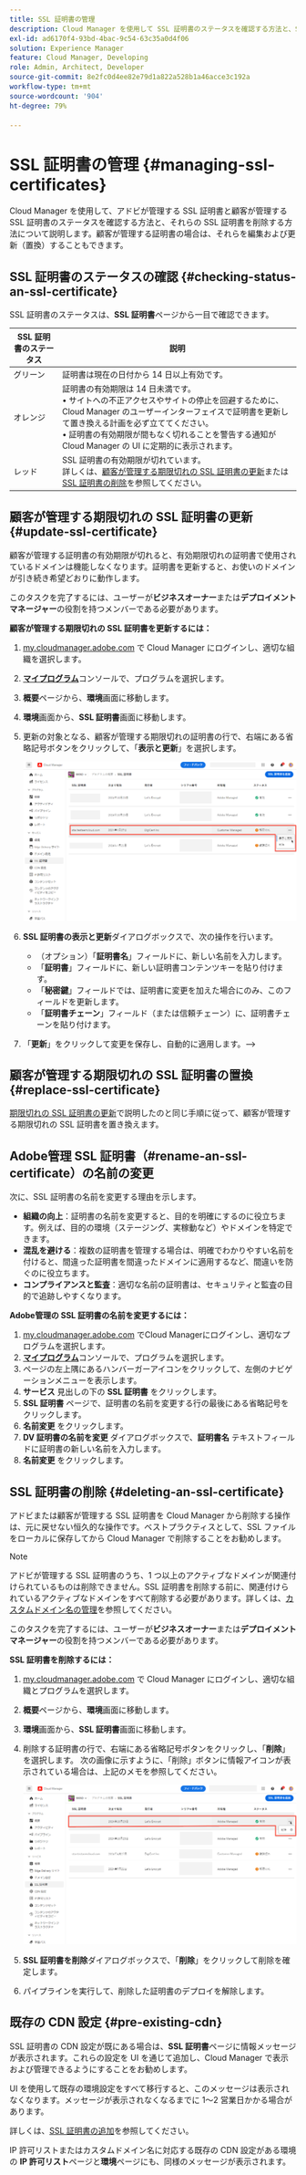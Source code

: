 ```yaml
---
title: SSL 証明書の管理
description: Cloud Manager を使用して SSL 証明書のステータスを確認する方法と、SSL 証明書を編集、置換、更新および削除する方法について説明します。
exl-id: ad6170f4-93bd-4bac-9c54-63c35a0d4f06
solution: Experience Manager
feature: Cloud Manager, Developing
role: Admin, Architect, Developer
source-git-commit: 8e2fc0d4ee82e79d1a822a528b1a46acce3c192a
workflow-type: tm+mt
source-wordcount: '904'
ht-degree: 79%

---
```



# SSL 証明書の管理 {#managing-ssl-certificates}

Cloud Manager を使用して、アドビが管理する SSL 証明書と顧客が管理する SSL 証明書のステータスを確認する方法と、それらの SSL 証明書を削除する方法について説明します。顧客が管理する証明書の場合は、それらを編集および更新（置換）することもできます。

## SSL 証明書のステータスの確認 {#checking-status-an-ssl-certificate}

SSL 証明書のステータスは、**SSL 証明書**&#x200B;ページから一目で確認できます。

| SSL 証明書のステータス | 説明 |
| --- | --- |
| グリーン | 証明書は現在の日付から 14 日以上有効です。 |
| オレンジ | 証明書の有効期限は 14 日未満です。<br>• サイトへの不正アクセスやサイトの停止を回避するために、Cloud Manager のユーザーインターフェイスで証明書を更新して置き換える計画を必ず立ててください。<br>• 証明書の有効期限が間もなく切れることを警告する通知が Cloud Manager の UI に定期的に表示されます。 |
| レッド | SSL 証明書の有効期限が切れています。<br>詳しくは、[顧客が管理する期限切れの SSL 証明書の更新](#update-ssl-certificate)または [SSL 証明書の削除](#deleting-an-ssl-certificate)を参照してください。 |

## 顧客が管理する期限切れの SSL 証明書の更新 {#update-ssl-certificate}

顧客が管理する証明書の有効期限が切れると、有効期限切れの証明書で使用されているドメインは機能しなくなります。証明書を更新すると、お使いのドメインが引き続き希望どおりに動作します。

このタスクを完了するには、ユーザーが&#x200B;**ビジネスオーナー**&#x200B;または&#x200B;**デプロイメントマネージャー**&#x200B;の役割を持つメンバーである必要があります。

**顧客が管理する期限切れの SSL 証明書を更新するには：**

1. [my.cloudmanager.adobe.com](https://my.cloudmanager.adobe.com/) で Cloud Manager にログインし、適切な組織を選択します。
1. **[マイプログラム](/help/implementing/cloud-manager/navigation.md#my-programs)**&#x200B;コンソールで、プログラムを選択します。
1. **概要**&#x200B;ページから、**環境**&#x200B;画面に移動します。
1. **環境**&#x200B;画面から、**SSL 証明書**&#x200B;画面に移動します。
1. 更新の対象となる、顧客が管理する期限切れの証明書の行で、右端にある省略記号ボタンをクリックして、「**表示と更新**」を選択します。

   ![顧客が管理する期限切れの SSL 証明書の更新](/help/implementing/cloud-manager/assets/ssl/ssl-cert-update.png)

1. **SSL 証明書の表示と更新**&#x200B;ダイアログボックスで、次の操作を行います。

   * （オプション）「**証明書名**」フィールドに、新しい名前を入力します。
   * 「**証明書**」フィールドに、新しい証明書コンテンツキーを貼り付けます。
   * 「**秘密鍵**」フィールドでは、証明書に変更を加えた場合にのみ、このフィールドを更新します。
   * 「**証明書チェーン**」フィールド（または信頼チェーン）に、証明書チェーンを貼り付けます。

1. 「**更新**」をクリックして変更を保存し、自動的に適用します。—>

## 顧客が管理する期限切れの SSL 証明書の置換 {#replace-ssl-certificate}

[期限切れの SSL 証明書の更新](#update-ssl-certificate)で説明したのと同じ手順に従って、顧客が管理する期限切れの SSL 証明書を置き換えます。

## Adobe管理 SSL 証明書（#rename-an-ssl-certificate）の名前の変更

次に、SSL 証明書の名前を変更する理由を示します。

* **組織の向上**：証明書の名前を変更すると、目的を明確にするのに役立ちます。例えば、目的の環境（ステージング、実稼動など）やドメインを特定できます。
* **混乱を避ける**：複数の証明書を管理する場合は、明確でわかりやすい名前を付けると、間違った証明書を間違ったドメインに適用するなど、間違いを防ぐのに役立ちます。
* **コンプライアンスと監査**：適切な名前の証明書は、セキュリティと監査の目的で追跡しやすくなります。

**Adobe管理の SSL 証明書の名前を変更するには：**

1. [my.cloudmanager.adobe.com](https://my.cloudmanager.adobe.com/) でCloud Managerにログインし、適切なプログラムを選択します。
1. **[マイプログラム](/help/implementing/cloud-manager/navigation.md#my-programs)**&#x200B;コンソールで、プログラムを選択します。
1. ページの左上隅にあるハンバーガーアイコンをクリックして、左側のナビゲーションメニューを表示します。
1. **サービス** 見出しの下の **SSL 証明書** をクリックします。
1. **SSL 証明書** ページで、証明書の名前を変更する行の最後にある省略記号をクリックします。
1. **名前変更** をクリックします。
1. **DV 証明書の名前を変更** ダイアログボックスで、**証明書名** テキストフィールドに証明書の新しい名前を入力します。
1. **名前変更** をクリックします。

## SSL 証明書の削除 {#deleting-an-ssl-certificate}

アドビまたは顧客が管理する SSL 証明書を Cloud Manager から削除する操作は、元に戻せない恒久的な操作です。ベストプラクティスとして、SSL ファイルをローカルに保存してから Cloud Manager で削除することをお勧めします。

>[!NOTE]
>
>アドビが管理する SSL 証明書のうち、1 つ以上のアクティブなドメインが関連付けられているものは削除できません。SSL 証明書を削除する前に、関連付けられているアクティブなドメインをすべて削除する必要があります。詳しくは、[カスタムドメイン名の管理](/help/implementing/cloud-manager/custom-domain-names/managing-custom-domain-names.md)を参照してください。

このタスクを完了するには、ユーザーが&#x200B;**ビジネスオーナー**&#x200B;または&#x200B;**デプロイメントマネージャー**&#x200B;の役割を持つメンバーである必要があります。

**SSL 証明書を削除するには：**

1. [my.cloudmanager.adobe.com](https://my.cloudmanager.adobe.com/) で Cloud Manager にログインし、適切な組織とプログラムを選択します。
1. **概要**&#x200B;ページから、**環境**&#x200B;画面に移動します。
1. **環境**&#x200B;画面から、**SSL 証明書**&#x200B;画面に移動します。
1. 削除する証明書の行で、右端にある省略記号ボタンをクリックし、「**削除**」を選択します。
次の画像に示すように、「削除」ボタンに情報アイコンが表示されている場合は、上記のメモを参照してください。

   ![情報アイコン付きの「削除」ボタン](/help/implementing/cloud-manager/assets/ssl/ssl-cert-delete-infoicon.png)

1. **SSL 証明書を削除**&#x200B;ダイアログボックスで、「**削除**」をクリックして削除を確定します。
1. パイプラインを実行して、削除した証明書のデプロイを解除します。

## 既存の CDN 設定 {#pre-existing-cdn}

SSL 証明書の CDN 設定が既にある場合は、**SSL 証明書**&#x200B;ページに情報メッセージが表示されます。これらの設定を UI を通じて追加し、Cloud Manager で表示および管理できるようにすることをお勧めします。

UI を使用して既存の環境設定をすべて移行すると、このメッセージは表示されなくなります。メッセージが表示されなくなるまでに 1～2 営業日かかる場合があります。

詳しくは、[SSL 証明書の追加](/help/implementing/cloud-manager/managing-ssl-certifications/add-ssl-certificate.md)を参照してください。

IP 許可リストまたはカスタムドメイン名に対応する既存の CDN 設定がある環境の **IP 許可リスト**&#x200B;ページと&#x200B;**環境**&#x200B;ページにも、同様のメッセージが表示されます。
